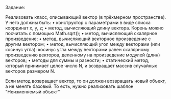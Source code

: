 Задание:

Реализовать класс, описывающий вектор (в трёхмерном пространстве).
У него должны быть:
• конструктор с параметрами в виде списка координат x, y, z;
• метод, вычисляющий длину вектора. Корень можно посчитать с помощью Math.sqrt();
• метод, вычисляющий скалярное произведение;
• метод, вычисляющий векторное произведение с другим вектором;
• метод, вычисляющий угол между векторами (или косинус угла): косинус угла
между векторами равен скалярному произведению векторов, деленному на
произведение модулей (длин) векторов;
• методы для суммы и разности;
• статический метод, который принимает целое число N, и возвращает массив
случайных векторов размером N.

Если метод возвращает вектор, то он должен возвращать новый объект, а не менять
базовый. То есть, нужно реализовать шаблон "Неизменяемый объект"
